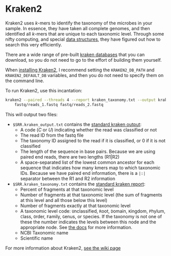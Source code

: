 # Kraken2

Kraken2 uses _k_-mers to identify the taxonomy of the microbes in your sample. In essence, they have taken all complete genomes, and then identified all _k_-mers that are unique to each taxonomic level. Through some nifty computing, and special [data structures](https://www.youtube.com/watch?v=zgCnMvvw6Oo&list=PLpPXw4zFa0uKKhaSz87IowJnOTzh9tiBk), they have figured out how to search this very efficiently.

There are a wide range of pre-built [kraken databases](https://benlangmead.github.io/aws-indexes/k2) that you can download, so you do not need to go to the effort of building them yourself.

When [installing Kraken2](https://github.com/DerrickWood/kraken2/wiki/Manual#installation), I recommend setting the `KRAKEN2_DB_PATH` and `KRAKEN2_DEFAULT_DB` variables, and then you do not need to specify them on the command line.

To run Kraken2, use this incantation:

```bash
kraken2 --paired --threads 4 --report kraken_taxonomy.txt --output kraken_output.txt \
	fastq/reads_1.fastq fastq/reads_2.fastq
```

This will output two files:

* `$SRR.kraken_output.txt` contains the [standard kraken output](https://github.com/DerrickWood/kraken2/wiki/Manual#output-formats):
    - A code (_C_ or _U_) indicating whether the read was classified or not
    - The read ID from the fastq file
    - The taxonomy ID assigned to the read if it is classified, or 0 if it is not classified
    - The length of the sequence in base pairs. Because we are using paired end reads, there are two lengths (R1\|R2)
    - A space-separated list of the lowest common ancestor for each sequence that indicates how many kmers map to which taxonomic IDs. Because we have paired end information, there is a `|:|` separator between the R1 and R2 information
* `$SRR.kraken_taxonomy.txt` contains the [standard kraken report](https://github.com/DerrickWood/kraken2/wiki/Manual#sample-report-output-format):
    - Percent of fragments at that taxonomic level
    - Number of fragments at that taxonomic level (the sum of fragments at this level and all those below this level)
    - Number of fragments exactly at that taxonomic level
    - A taxonomic level code:  `U`nclassified, `R`oot, `D`omain, `K`ingdom, `P`hylum, `C`lass, `O`rder, `F`amily, `G`enus, or `S`pecies. If the taxonomy is not one of these the number indicates the levels between this node and the appropriate node. See [the docs](https://github.com/DerrickWood/kraken2/wiki/Manual#sample-report-output-format) for more information.
    - NCBI Taxonomic name
    - Scientific name


For more information about Kraken2, [see the wiki page](https://github.com/DerrickWood/kraken2/wiki/Manual)

